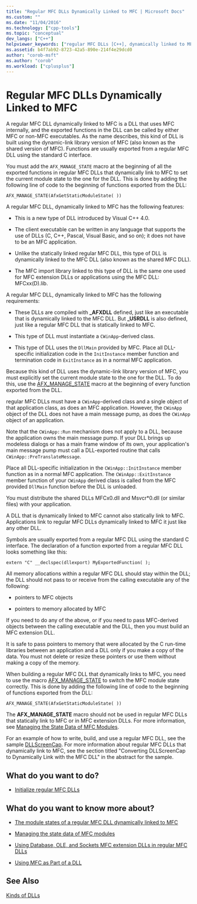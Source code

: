 ```yaml
---
title: "Regular MFC DLLs Dynamically Linked to MFC | Microsoft Docs"
ms.custom: ""
ms.date: "11/04/2016"
ms.technology: ["cpp-tools"]
ms.topic: "conceptual"
dev_langs: ["C++"]
helpviewer_keywords: ["regular MFC DLLs [C++], dynamically linked to MFC", "AFX_MANAGE_STATE macro", "DLLs [C++], regular", "shared DLL versions [C++]", "dynamically linked DLLs [C++]"]
ms.assetid: b4f7ab92-8723-42a5-890e-214f4e29dcd0
author: "corob-msft"
ms.author: "corob"
ms.workload: ["cplusplus"]
---
```

# Regular MFC DLLs Dynamically Linked to MFC
A regular MFC DLL dynamically linked to MFC is a DLL that uses MFC internally, and the exported functions in the DLL can be called by either MFC or non-MFC executables. As the name describes, this kind of DLL is built using the dynamic-link library version of MFC (also known as the shared version of MFC). Functions are usually exported from a regular MFC DLL using the standard C interface.  
  
 You must add the `AFX_MANAGE_STATE` macro at the beginning of all the exported functions in regular MFC DLLs that dynamically link to MFC to set the current module state to the one for the DLL. This is done by adding the following line of code to the beginning of functions exported from the DLL:  
  
```  
AFX_MANAGE_STATE(AfxGetStaticModuleState( ))  
```  
  
 A regular MFC DLL, dynamically linked to MFC has the following features:  
  
-   This is a new type of DLL introduced by Visual C++ 4.0.  
  
-   The client executable can be written in any language that supports the use of DLLs (C, C++, Pascal, Visual Basic, and so on); it does not have to be an MFC application.  
  
-   Unlike the statically linked regular MFC DLL, this type of DLL is dynamically linked to the MFC DLL (also known as the shared MFC DLL).  
  
-   The MFC import library linked to this type of DLL is the same one used for MFC extension DLLs or applications using the MFC DLL: MFCxx(D).lib.  
  
 A regular MFC DLL, dynamically linked to MFC has the following requirements:  
  
-   These DLLs are compiled with **_AFXDLL** defined, just like an executable that is dynamically linked to the MFC DLL. But **_USRDLL** is also defined, just like a regular MFC DLL that is statically linked to MFC.  
  
-   This type of DLL must instantiate a `CWinApp`-derived class.  
  
-   This type of DLL uses the `DllMain` provided by MFC. Place all DLL-specific initialization code in the `InitInstance` member function and termination code in `ExitInstance` as in a normal MFC application.  
  
 Because this kind of DLL uses the dynamic-link library version of MFC, you must explicitly set the current module state to the one for the DLL. To do this, use the [AFX_MANAGE_STATE](../mfc/reference/extension-dll-macros.md#afx_manage_state) macro at the beginning of every function exported from the DLL.  
  
 regular MFC DLLs must have a `CWinApp`-derived class and a single object of that application class, as does an MFC application. However, the `CWinApp` object of the DLL does not have a main message pump, as does the `CWinApp` object of an application.  
  
 Note that the `CWinApp::Run` mechanism does not apply to a DLL, because the application owns the main message pump. If your DLL brings up modeless dialogs or has a main frame window of its own, your application's main message pump must call a DLL-exported routine that calls `CWinApp::PreTranslateMessage`.  
  
 Place all DLL-specific initialization in the `CWinApp::InitInstance` member function as in a normal MFC application. The `CWinApp::ExitInstance` member function of your `CWinApp` derived class is called from the MFC provided `DllMain` function before the DLL is unloaded.  
  
 You must distribute the shared DLLs MFCx0.dll and Msvcr*0.dll (or similar files) with your application.  
  
 A DLL that is dynamically linked to MFC cannot also statically link to MFC. Applications link to regular MFC DLLs dynamically linked to MFC it just like any other DLL.  
  
 Symbols are usually exported from a regular MFC DLL using the standard C interface. The declaration of a function exported from a regular MFC DLL looks something like this:  
  
```  
extern "C" __declspec(dllexport) MyExportedFunction( );  
```  
  
 All memory allocations within a regular MFC DLL should stay within the DLL; the DLL should not pass to or receive from the calling executable any of the following:  
  
-   pointers to MFC objects  
  
-   pointers to memory allocated by MFC  
  
 If you need to do any of the above, or if you need to pass MFC-derived objects between the calling executable and the DLL, then you must build an MFC extension DLL.  
  
 It is safe to pass pointers to memory that were allocated by the C run-time libraries between an application and a DLL only if you make a copy of the data. You must not delete or resize these pointers or use them without making a copy of the memory.  
  
 When building a regular MFC DLL that dynamically links to MFC, you need to use the macro [AFX_MANAGE_STATE](../mfc/reference/extension-dll-macros.md#afx_manage_state) to switch the MFC module state correctly. This is done by adding the following line of code to the beginning of functions exported from the DLL:  
  
```  
AFX_MANAGE_STATE(AfxGetStaticModuleState( ))  
```  
  
 The **AFX_MANAGE_STATE** macro should not be used in regular MFC DLLs that statically link to MFC or in MFC extension DLLs. For more information, see [Managing the State Data of MFC Modules](../mfc/managing-the-state-data-of-mfc-modules.md).  
  
 For an example of how to write, build, and use a regular MFC DLL, see the sample [DLLScreenCap](https://github.com/Microsoft/VCSamples/tree/master/VC2010Samples/MFC/advanced/DllScreenCap). For more information about regular MFC DLLs that dynamically link to MFC, see the section titled "Converting DLLScreenCap to Dynamically Link with the MFC DLL" in the abstract for the sample.  
  
## What do you want to do?  
  
-   [Initialize regular MFC DLLs](../build/run-time-library-behavior.md#initializing-regular-dlls)  
  
## What do you want to know more about?  
  
-   [The module states of a regular MFC DLL dynamically linked to MFC](../build/module-states-of-a-regular-dll-dynamically-linked-to-mfc.md)  
  
-   [Managing the state data of MFC modules](../mfc/managing-the-state-data-of-mfc-modules.md)  
  
-   [Using Database, OLE, and Sockets MFC extension DLLs in regular MFC DLLs](../build/using-database-ole-and-sockets-extension-dlls-in-regular-dlls.md)  
  
-   [Using MFC as Part of a DLL](../mfc/tn011-using-mfc-as-part-of-a-dll.md)  
  
## See Also  
 [Kinds of DLLs](../build/kinds-of-dlls.md)